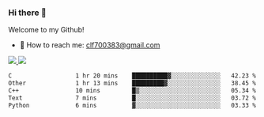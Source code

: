 ### Hi there 👋

<!--
**clingfei/clingfei** is a ✨ _special_ ✨ repository because its `README.md` (this file) appears on your GitHub profile.

Here are some ideas to get you started:

- 🔭 I’m currently working on ...
- 🌱 I’m currently learning ...
- 👯 I’m looking to collaborate on ...
- 🤔 I’m looking for help with ...
- 💬 Ask me about ...
- 📫 How to reach me: ...
- 😄 Pronouns: ...
- ⚡ Fun fact: ...
-->
Welcome to my Github!
- 📧 How to reach me: clf700383@gmail.com

<a href="https://github.com/anuraghazra/github-readme-stats">
  <img src="https://github-readme-stats.vercel.app/api?username=clingfei&count_private=true&show_icons=true&include_all_commits=true&line_height=21&hide_border=true&repo=github-readme-stats" />
</a>
<a href="https://github.com/anuraghazra/convoychat">
  <img src="https://github-readme-stats.vercel.app/api/top-langs/?username=clingfei&hide=Tcl,Perl,Makefile,CSS,HTML,Yacc,Lex,Verilog&langs_count=6&layout=compact&hide_border=true&repo=convoychat" />
</a>

<!--START_SECTION:waka-->

```txt
C                  1 hr 20 mins    ██████████▓░░░░░░░░░░░░░░   42.23 %
Other              1 hr 13 mins    █████████▓░░░░░░░░░░░░░░░   38.45 %
C++                10 mins         █▒░░░░░░░░░░░░░░░░░░░░░░░   05.34 %
Text               7 mins          █░░░░░░░░░░░░░░░░░░░░░░░░   03.72 %
Python             6 mins          ▓░░░░░░░░░░░░░░░░░░░░░░░░   03.33 %
```

<!--END_SECTION:waka-->
